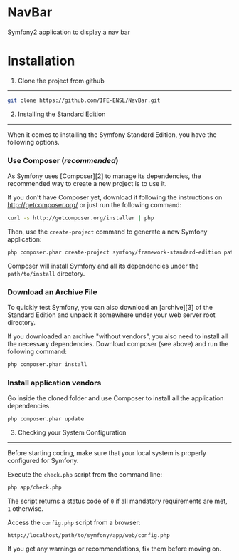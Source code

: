 NavBar
======

Symfony2 application to display a nav bar


Installation
============

1) Clone the project from github
--------------------------------

```sh
git clone https://github.com/IFE-ENSL/NavBar.git
```

2) Installing the Standard Edition
----------------------------------

When it comes to installing the Symfony Standard Edition, you have the
following options.

### Use Composer (*recommended*)

As Symfony uses [Composer][2] to manage its dependencies, the recommended way
to create a new project is to use it.

If you don't have Composer yet, download it following the instructions on
http://getcomposer.org/ or just run the following command:

```sh
curl -s http://getcomposer.org/installer | php
```

Then, use the `create-project` command to generate a new Symfony application:

```sh
php composer.phar create-project symfony/framework-standard-edition path/to/install
```

Composer will install Symfony and all its dependencies under the
`path/to/install` directory.

### Download an Archive File

To quickly test Symfony, you can also download an [archive][3] of the Standard
Edition and unpack it somewhere under your web server root directory.

If you downloaded an archive "without vendors", you also need to install all
the necessary dependencies. Download composer (see above) and run the
following command:

```sh
php composer.phar install
```

### Install application vendors

Go inside the cloned folder and use Composer to install all the application dependencies

```sh
php composer.phar update
```

3) Checking your System Configuration
-------------------------------------

Before starting coding, make sure that your local system is properly
configured for Symfony.

Execute the `check.php` script from the command line:

```sh
php app/check.php
```

The script returns a status code of `0` if all mandatory requirements are met,
`1` otherwise.

Access the `config.php` script from a browser:

    http://localhost/path/to/symfony/app/web/config.php

If you get any warnings or recommendations, fix them before moving on.
